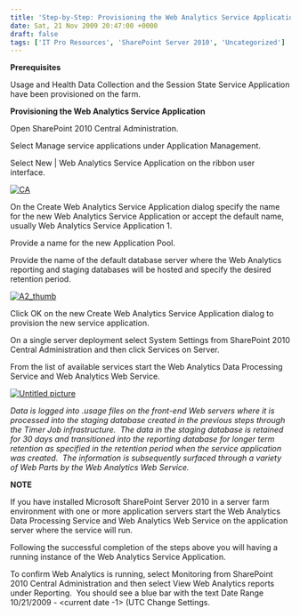 ```yaml
---
title: 'Step-by-Step: Provisioning the Web Analytics Service Application on Microsoft SharePoint Server 2010 Beta'
date: Sat, 21 Nov 2009 20:47:00 +0000
draft: false
tags: ['IT Pro Resources', 'SharePoint Server 2010', 'Uncategorized']
---
```


**Prerequisites**

Usage and Health Data Collection and the Session State Service Application have been provisioned on the farm.

**Provisioning the Web Analytics Service Application**

Open SharePoint 2010 Central Administration.

Select Manage service applications under Application Management.

Select New | Web Analytics Service Application on the ribbon user interface.

[![CA](https://msdnshared.blob.core.windows.net/media/TNBlogsFS/BlogFileStorage/blogs_technet/wbaer/WindowsLiveWriter/StepbyStepProvisioningtheWebAnalyticsSer_DD57/CA_thumb.png "CA")](https://msdnshared.blob.core.windows.net/media/TNBlogsFS/BlogFileStorage/blogs_technet/wbaer/WindowsLiveWriter/StepbyStepProvisioningtheWebAnalyticsSer_DD57/CA_2.png)

On the Create Web Analytics Service Application dialog specify the name for the new Web Analytics Service Application or accept the default name, usually Web Analytics Service Application 1.

Provide a name for the new Application Pool.

Provide the name of the default database server where the Web Analytics reporting and staging databases will be hosted and specify the desired retention period.

[![A2_thumb](https://msdnshared.blob.core.windows.net/media/TNBlogsFS/BlogFileStorage/blogs_technet/wbaer/WindowsLiveWriter/StepbyStepProvisioningtheWebAnalyticsSer_DD57/A2_thumb_thumb.png "A2_thumb")](https://msdnshared.blob.core.windows.net/media/TNBlogsFS/BlogFileStorage/blogs_technet/wbaer/WindowsLiveWriter/StepbyStepProvisioningtheWebAnalyticsSer_DD57/A2_thumb_2.png)

Click OK on the new Create Web Analytics Service Application dialog to provision the new service application.

On a single server deployment select System Settings from SharePoint 2010 Central Administration and then click Services on Server.

From the list of available services start the Web Analytics Data Processing Service and Web Analytics Web Service. 

[![Untitled picture](https://msdnshared.blob.core.windows.net/media/TNBlogsFS/BlogFileStorage/blogs_technet/wbaer/WindowsLiveWriter/StepbyStepProvisioningtheWebAnalyticsSer_DD57/Untitled%20picture_thumb.png "Untitled picture")](https://msdnshared.blob.core.windows.net/media/TNBlogsFS/BlogFileStorage/blogs_technet/wbaer/WindowsLiveWriter/StepbyStepProvisioningtheWebAnalyticsSer_DD57/Untitled%20picture_2.png)

_Data is logged into .usage files on the front-end Web servers where it is processed into the staging database created in the previous steps through the Timer Job infrastructure.  The data in the staging database is retained for 30 days and transitioned into the reporting database for longer term retention as specified in the retention period when the service application was created.  The information is subsequently surfaced through a variety of Web Parts by the Web Analytics Web Service._

**NOTE**

If you have installed Microsoft SharePoint Server 2010 in a server farm environment with one or more application servers start the Web Analytics Data Processing Service and Web Analytics Web Service on the application server where the service will run.

Following the successful completion of the steps above you will having a running instance of the Web Analytics Service Application.

To confirm Web Analytics is running, select Monitoring from SharePoint 2010 Central Administration and then select View Web Analytics reports under Reporting.  You should see a blue bar with the text Date Range 10/21/2009 - <current date -1> (UTC <time zone specifics> Change Settings.